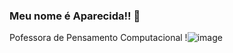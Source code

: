 ### Meu nome é Aparecida!! 👋


Pofessora de Pensamento Computacional
!![image](https://user-images.githubusercontent.com/108874543/179277668-fcc312eb-cb3d-4de7-ba7b-ec97e0d39b6f.png)

